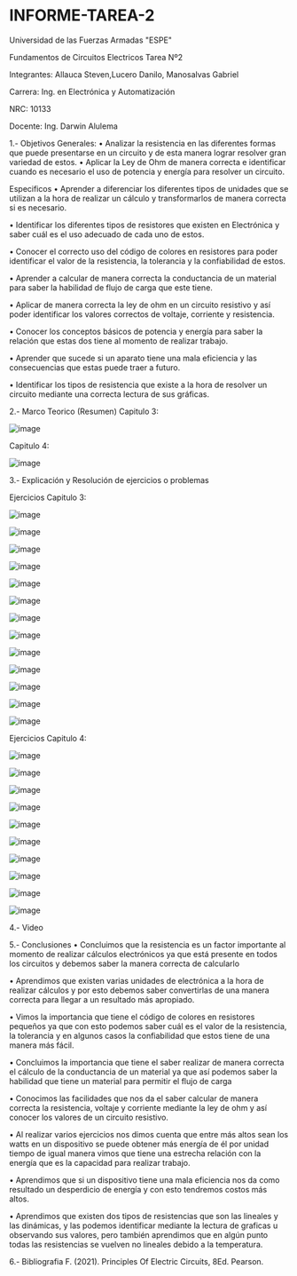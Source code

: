 # INFORME-TAREA-2
Universidad de las Fuerzas Armadas "ESPE"

Fundamentos de Circuitos Electricos Tarea Nº2

Integrantes: Allauca Steven,Lucero Danilo, Manosalvas Gabriel

Carrera: Ing. en Electrónica y Automatización

NRC: 10133

Docente: Ing. Darwin Alulema

1.- Objetivos Generales: • Analizar la resistencia en las diferentes formas que puede presentarse en un circuito y de esta manera lograr resolver gran variedad de estos.
• Aplicar la Ley de Ohm de manera correcta e identificar cuando es necesario el uso de potencia y energía para resolver un circuito.

Especificos • Aprender a diferenciar los diferentes tipos de unidades que se utilizan a la hora de realizar un cálculo y transformarlos de manera correcta si es necesario.

• Identificar los diferentes tipos de resistores que existen en Electrónica y saber cuál es el uso adecuado de cada uno de estos.

• Conocer el correcto uso del código de colores en resistores para poder identificar el valor de la resistencia, la tolerancia y la confiabilidad de estos.

• Aprender a calcular de manera correcta la conductancia de un material para saber la habilidad de flujo de carga que este tiene.

• Aplicar de manera correcta la ley de ohm en un circuito resistivo y así poder identificar los valores correctos de voltaje, corriente y resistencia.

• Conocer los conceptos básicos de potencia y energía para saber la relación que estas dos tiene al momento de realizar trabajo.

• Aprender que sucede si un aparato tiene una mala eficiencia y las consecuencias que estas puede traer a futuro.

• Identificar los tipos de resistencia que existe a la hora de resolver un circuito mediante una correcta lectura de sus gráficas.

2.- Marco Teorico (Resumen) Capitulo 3:

![image](https://user-images.githubusercontent.com/93210648/142416381-0c60bb4e-d725-4140-802f-e29e8b11b789.png)

Capitulo 4:

![image](https://user-images.githubusercontent.com/93210648/142416561-2ed1a4e3-5e8b-41fd-927d-7b734af48852.png)

3.- Explicación y Resolución de ejercicios o problemas

Ejercicios Capitulo 3:

![image](https://user-images.githubusercontent.com/93210648/142416978-a0c17d47-04c7-4bd1-918f-b46337e21c16.png)


![image](https://user-images.githubusercontent.com/93210648/142417146-ef3558da-20e2-4ded-803f-7655b8871c2c.png)


![image](https://user-images.githubusercontent.com/93210648/142417209-d33a1885-fa1b-450f-be00-0bc66e1964d4.png)


![image](https://user-images.githubusercontent.com/93210648/142417261-27d56f27-95b9-4c73-aaa1-b0c0bab6213c.png)


![image](https://user-images.githubusercontent.com/93210648/142417539-27d6a177-8258-4ffd-baa5-d9015efe29fd.png)


![image](https://user-images.githubusercontent.com/93210648/142417784-a57f610d-2023-4df3-bb35-68663789c890.png)


![image](https://user-images.githubusercontent.com/93210648/142417831-73fb7685-be68-4b10-b9a5-22f29a2d374f.png)


![image](https://user-images.githubusercontent.com/93210648/142417880-b248439d-cca3-482b-8733-696240ce1ee3.png)


![image](https://user-images.githubusercontent.com/93210648/142417950-0da07bf1-d15e-42c8-846b-9bdfa1cf342d.png)


![image](https://user-images.githubusercontent.com/93210648/142418215-88a94f8a-7d98-4877-b25b-e86346d8db6b.png)


![image](https://user-images.githubusercontent.com/93210648/142418304-681a8d7b-1646-475e-9536-781946950966.png)


![image](https://user-images.githubusercontent.com/93210648/142418642-8c130866-9ab5-4f1c-ac6a-e84d6d2d6adf.png)


![image](https://user-images.githubusercontent.com/93210648/142418688-61eac667-c070-467e-a36f-10217edf716d.png)


Ejercicios Capitulo 4:

![image](https://user-images.githubusercontent.com/93210648/142418894-c7f882fb-bfd2-4347-9a05-4b9b217b9a77.png)

![image](https://user-images.githubusercontent.com/93210648/142418945-421fe771-cc32-4d44-8b7c-6662eba28f7c.png)


![image](https://user-images.githubusercontent.com/93210648/142419075-07c0e6e4-2f2b-42ac-aa09-a8177da30539.png)

![image](https://user-images.githubusercontent.com/93210648/142419238-034c8b14-6dce-4d4d-953b-e5460469745b.png)

![image](https://user-images.githubusercontent.com/93210648/142419291-05b9d52e-1440-4a74-9b34-32256175ae9e.png)


![image](https://user-images.githubusercontent.com/93210648/142419318-b9a73cd5-d476-4eae-9808-2e621f840802.png)


![image](https://user-images.githubusercontent.com/93210648/142419378-9e133b49-631b-4693-8b6c-c94800644e17.png)


![image](https://user-images.githubusercontent.com/93210648/142419434-a4ab78ef-4948-4da9-8cd3-23ae9b0ba486.png)

![image](https://user-images.githubusercontent.com/93210648/142419534-6b8c7e5b-b97d-425c-8131-96235701230c.png)

![image](https://user-images.githubusercontent.com/93210648/142419754-6db2849c-782b-4589-900a-26640bcc74e2.png)


4.- Video



5.- Conclusiones • Concluimos que la resistencia es un factor importante al momento de realizar cálculos electrónicos ya que está presente en todos los circuitos y debemos saber la manera correcta de calcularlo

• Aprendimos que existen varias unidades de electrónica a la hora de realizar cálculos y por esto debemos saber convertirlas de una manera correcta para llegar a un resultado más apropiado.

• Vimos la importancia que tiene el código de colores en resistores pequeños ya que con esto podemos saber cuál es el valor de la resistencia, la tolerancia y en algunos casos la confiabilidad que estos tiene de una manera más fácil.

• Concluimos la importancia que tiene el saber realizar de manera correcta el cálculo de la conductancia de un material ya que así podemos saber la habilidad que tiene un material para permitir el flujo de carga

• Conocimos las facilidades que nos da el saber calcular de manera correcta la resistencia, voltaje y corriente mediante la ley de ohm y así conocer los valores de un circuito resistivo.

• Al realizar varios ejercicios nos dimos cuenta que entre más altos sean los watts en un dispositivo se puede obtener más energía de él por unidad tiempo de igual manera vimos que tiene una estrecha relación con la energía que es la capacidad para realizar trabajo.

• Aprendimos que si un dispositivo tiene una mala eficiencia nos da como resultado un desperdicio de energía y con esto tendremos costos más altos.

• Aprendimos que existen dos tipos de resistencias que son las lineales y las dinámicas, y las podemos identificar mediante la lectura de graficas u observando sus valores, pero también aprendimos que en algún punto todas las resistencias se vuelven no lineales debido a la temperatura.


6.- Bibliografia F. (2021). Principles Of Electric Circuits, 8Ed. Pearson.



























